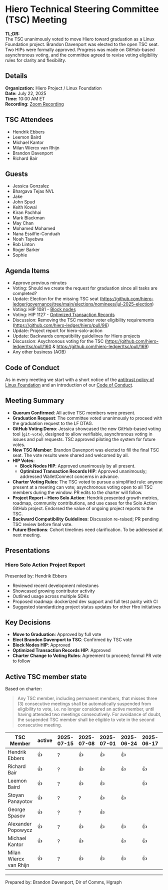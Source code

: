# Hiero Technical Steering Committee (TSC) Meeting

**TL;DR:**  
The TSC unanimously voted to move Hiero toward graduation as a Linux Foundation project. Brandon Davenport was elected to the open TSC seat. Two HIPs were formally approved. Progress was made on GitHub-based asynchronous voting, and the committee agreed to revise voting eligibility rules for clarity and flexibility.

## Details

**Organization:** Hiero Project / Linux Foundation  
**Date:** July 22, 2025  
**Time:** 10:00 AM ET  
**Recording:** [Zoom Recording](https://zoom.us/rec/share/176Q6WNIxy6H88eoq1Tsva5JkSRPwKYzcz5Cb9S1lPW6hgqorQ2X_iD3lQLTTz4N.yuXf8JOtdFyWq7nr)

## TSC Attendees

- Hendrik Ebbers
- Leemon Baird
- Michael Kantor
- Milan Wiercx van Rhijn
- Brandon Davenport
- Richard Bair

## Guests

- Jessica Gonzalez
- Bhargava Tejas NVL
- Jake
- John Spud
- Keith Kowal
- Kiran Pachhai
- Mark Blackman
- May Chan
- Mohamed Mohamed
- Nana Essilfie-Conduah
- Noah Tayebwa
- Rob Linton
- Roger Barker
- Sophie

## Agenda Items

- Approve previous minutes
- Voting: Should we create the request for graduation since all tasks are completed?
- Update: Election for the missing TSC seat (https://github.com/hiero-ledger/governance/tree/main/elections/nominees/jul-2025-election)
- Voting: HIP 1081 - [Block nodes](https://github.com/hiero-ledger/hiero-improvement-proposals/blob/e05327e5cb962c3d8e6c4272792d69a7e539b6bd/HIP/hip-1081.md)
- Voting: HIP 1127 - [Optimized Transaction Records](https://github.com/hiero-ledger/hiero-improvement-proposals/blob/f36619434146e8ae5e35afa2dd633d7727ac7700/HIP/hip-1127.md)
- Discussion: Removing the TSC member voter eligibility requirements (https://github.com/hiero-ledger/hiero/pull/96)
- Update: Project report for hiero-solo-action
- Update: Backwards compatibility guidelines for Hiero projects
- Discussion: Asychronous voting for the TSC (https://github.com/hiero-ledger/tsc/pull/160 & https://github.com/hiero-ledger/tsc/pull/169)
- Any other business (AOB)

## Code of Conduct

As in every meeting we start with a short notice of the [antitrust policy of Linux Foundation](https://www.linuxfoundation.org/legal/antitrust-policy) and an introduction of our [Code of Conduct](https://www.lfdecentralizedtrust.org/code-of-conduct).

## Meeting Summary

- **Quorum Confirmed**: All active TSC members were present.
- **Graduation Request**: The committee voted unanimously to proceed with the graduation request to the LF DTAG.
- **GitHub Voting Demo**: Jessica showcased the new GitHub-based voting tool (`git-vote`), designed to allow verifiable, asynchronous voting in issues and pull requests. TSC approved piloting the system for future votes.
- **New TSC Member**: Brandon Davenport was elected to fill the final TSC seat. The vote results were shared and welcomed by all.
- **HIP Votes**:
  - **Block Nodes HIP**: Approved unanimously by all present.
  - **Optimized Transaction Records HIP**: Approved unanimously; addressed WalletConnect concerns in advance.
- **Charter Voting Rules**: The TSC voted to pursue a simplified rule: anyone present at a meeting can vote; asynchronous voting open to all TSC members during the window. PR edits to the charter will follow.
- **Project Report – Hiero Solo Action**: Hendrik presented growth metrics, roadmap, community contributions, and use cases for the Solo Action GitHub project. Endorsed the value of ongoing project reports to the TSC.
- **Backward Compatibility Guidelines**: Discussion re-raised; PR pending TSC review before final vote.
- **Future Elections**: Cohort timelines need clarification. To be addressed at next meeting.

## Presentations

### Hiero Solo Action Project Report

Presented by: Hendrik Ebbers

- Reviewed recent development milestones
- Showcased growing contributor activity
- Outlined usage across multiple SDKs
- Proposed roadmap: dockerized dev support and full test parity with CI
- Suggested standardizing project status updates for other Hiro initiatives

## Key Decisions

- **Move to Graduation**: Approved by full vote
- **Elect Brandon Davenport to TSC**: Confirmed by TSC vote
- **Block Nodes HIP**: Approved
- **Optimized Transaction Records HIP**: Approved
- **Charter Change to Voting Rules**: Agreement to proceed; formal PR vote to follow

## Active TSC member state

Based on charter:

> Any TSC member, including permanent members, that misses three (3) consecutive meetings shall be automatically suspended from eligibility to vote, i.e. no longer considered an active member, until having attended two meetings consecutively. For avoidance of doubt, the suspended TSC member shall be eligible to vote in the second consecutive meeting.

| TSC Member             | active | 2025-07-15 | 2025-07-08 | 2025-07-01 | 2025-06-24 | 2025-06-17 | 2025-06-10 | 2025-06-03 |
| ---------------------- | ------ | ---------- | ---------- | ---------- | ---------- | ---------- | ---------- | ---------- |
| Hendrik Ebbers         | :+1:   | ?          | :+1:       | :+1:       | :+1:       |            | :+1:       | :+1:       |
| Richard Bair           | :+1:   | ?          | :+1:       | :+1:       | :+1:       | :+1:       | :+1:       | :+1:       |
| Leemon Baird           | :+1:   | ?          | :+1:       | :+1:       |            | :+1:       |            |            |
| Stoyan Panayotov       | :+1:   | ?          | ?          | :+1:       | :+1:       |            | :+1:       | :+1:       |
| George Spasov          | :+1:   | ?          | ?          | :+1:       |            |            | :+1:       | :+1:       |
| Alexander Popowycz     | :+1:   | ?          | :+1:       | :+1:       | :+1:       | :+1:       | :+1:       | :+1:       |
| Michael Kantor         | :+1:   | ?          | :+1:       |            | :+1:       | :+1:       | :+1:       |            |
| Milan Wiercx van Rhijn | :+1:   | ?          | :+1:       | :+1:       | :+1:       | :+1:       | :+1:       | :+1:       |

---

Prepared by: Brandon Davenport, Dir of Comms, Hgraph
